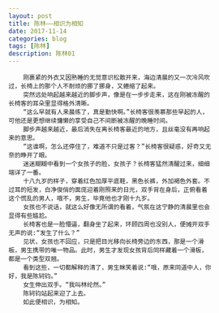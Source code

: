 ```yaml
---
layout: post
title: 陈林——相识为相知
date: 2017-11-14
categories: blog
tags: [陈林]
description: 陈林01
---
```

        刚裹紧的外衣又因熟睡的无觉意识松散开来，海边清晨的又一次冷风吹
    过，长椅上的那个人不耐烦的挪了挪身，又蜷缩了起来。
        突然远处响起越来越近的脚步声，像是在一步步走来，这在刚被冻醒的
    长椅客的耳朵里显得格外清晰。
        “这么早就有人来晨练了，真是勤快啊。”长椅客很羡慕那些早起的人，
    可他还是更想继续慵懒的享受自己不间断被冻醒的晚睡时间。
        脚步声越来越近，最后消失在离长椅客最近的地方，且丝毫没有再响起
    来的意思。
        “这谁啊，怎么还停住了，难道不只是过客？”长椅客很疑惑，好奇又无
    奈的睁开了眼。
        迷迷糊糊中看到一个女孩子的脸，女孩子？长椅客猛然清醒过来，细细
    端详了一番。
        十八九岁的样子，穿着红色加厚平底鞋，黑色长裤，外加褐色外套。不
    过耳的短发，白净俊俏的面庞迎着刚照来的日光，双手背在身后，正俯看着
    这个慌乱的男人，哦不，男生，毕竟他也才刚十九岁。
        女孩也不说话，就这么好像无所谓的看着，气氛在这宁静的清晨里也会
    显得有些尴尬。
        长椅客也是一脸懵逼，翻身坐了起来，环顾四周也没别人，便摊开双手
    无声的说:“发生了什么？”
        见状，女孩也不回应，只是把目光移向长椅旁边的东西，那是一个滑
    板，男生携带的唯一物品。此时，男生才发现女孩背后同样藏着一个滑板，
    都是一个类型双翘。
        看到这些，一切都解释的清了，男生眯笑着说:“哦，原来同道中人，你
    好，我是陈轲钧。”
        女生伸出双手。“我叫林纶然。”
        陈轲钧站起来迎了上去。
        如此便相识，为相知。
